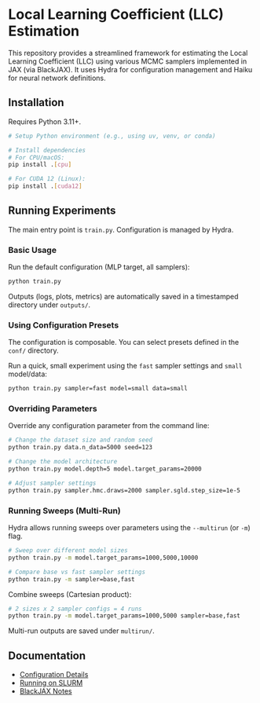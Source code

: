 # Local Learning Coefficient (LLC) Estimation

This repository provides a streamlined framework for estimating the Local Learning Coefficient (LLC) using various MCMC samplers implemented in JAX (via BlackJAX). It uses Hydra for configuration management and Haiku for neural network definitions.

## Installation

Requires Python 3.11+.

```bash
# Setup Python environment (e.g., using uv, venv, or conda)

# Install dependencies
# For CPU/macOS:
pip install .[cpu]

# For CUDA 12 (Linux):
pip install .[cuda12]
```

## Running Experiments

The main entry point is `train.py`. Configuration is managed by Hydra.

### Basic Usage

Run the default configuration (MLP target, all samplers):

```bash
python train.py
```

Outputs (logs, plots, metrics) are automatically saved in a timestamped directory under `outputs/`.

### Using Configuration Presets

The configuration is composable. You can select presets defined in the `conf/` directory.

Run a quick, small experiment using the `fast` sampler settings and `small` model/data:

```bash
python train.py sampler=fast model=small data=small
```

### Overriding Parameters

Override any configuration parameter from the command line:

```bash
# Change the dataset size and random seed
python train.py data.n_data=5000 seed=123

# Change the model architecture
python train.py model.depth=5 model.target_params=20000

# Adjust sampler settings
python train.py sampler.hmc.draws=2000 sampler.sgld.step_size=1e-5
```

### Running Sweeps (Multi-Run)

Hydra allows running sweeps over parameters using the `--multirun` (or `-m`) flag.

```bash
# Sweep over different model sizes
python train.py -m model.target_params=1000,5000,10000

# Compare base vs fast sampler settings
python train.py -m sampler=base,fast
```

Combine sweeps (Cartesian product):

```bash
# 2 sizes x 2 sampler configs = 4 runs
python train.py -m model.target_params=1000,5000 sampler=base,fast
```

Multi-run outputs are saved under `multirun/`.

## Documentation

- [Configuration Details](./docs/configuration.md)
- [Running on SLURM](./docs/parallelism.md)
- [BlackJAX Notes](./docs/blackjax.md)
